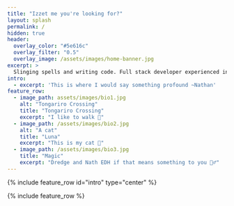 ```yaml
---
title: "Izzet me you're looking for?"
layout: splash
permalink: /
hidden: true
header:
  overlay_color: "#5e616c"
  overlay_filter: "0.5"
  overlay_image: /assets/images/home-banner.jpg
excerpt: >
  Slinging spells and writing code. Full stack developer experienced in both red and blue mana.  
intro: 
  - excerpt: 'This is where I would say something profound ~Nathan'
feature_row:
  - image_path: assets/images/bio1.jpg
    alt: "Tongariro Crossing"
    title: "Tongariro Crossing"
    excerpt: "I like to walk 🌄"
  - image_path: /assets/images/bio2.jpg
    alt: "A cat"
    title: "Luna"
    excerpt: "This is my cat 🌙"
  - image_path: /assets/images/bio3.jpg
    title: "Magic"
    excerpt: "Dredge and Nath EDH if that means something to you 🧙‍♂️"  
---
```


{% include feature_row id="intro" type="center" %}

{% include feature_row %}
